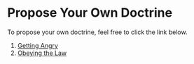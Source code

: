 # Propose Your Own Doctrine
To propose your own doctrine, feel free to click the link below.<br>
1. [Getting Angry](https://beta.deepnote.org/launch?template=data-science&url=https%3A%2F%2Fgithub.com%2Fpapero2%2Fancient_philosophy%2Fblob%2Fmaster%2F1_Getting_Angry.ipynb)
2. [Obeying the Law](https://beta.deepnote.org/launch?template=data-science&url=https%3A%2F%2Fgithub.com%2Fpapero2%2Fancient_philosophy%2Fblob%2Fmaster%2F2_Obeying_the_Law.ipynb)
